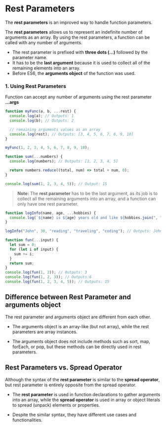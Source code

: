 # Rest Parameters

The **rest parameters** is an improved way to handle function parameters.

The **rest parameters** allows us to represent an indefinite number of arguments as an array. By using the rest parameters, a function can be called with any number of arguments.

- The rest parameter is prefixed with **three dots (...)** followed by the parameter name.
- It has to be the **last argument** because it is used to collect all of the remaining elements into an array.
- Before ES6, the **arguments object** of the function was used.

### 1. Using Rest Parameters

Function can accept any number of arguments using the rest parameter **...args**

```javascript
function myFunc(a, b, ...rest) {
  console.log(a); // Outputs: 1
  console.log(b); // Outputs: 2

  // remaining arguments values as an array
  console.log(rest); // Outputs: [3, 4, 5, 6, 7, 8, 9, 10]
}

myFunc(1, 2, 3, 4, 5, 6, 7, 8, 9, 10);
```

```javascript
function sum(...numbers) {
  console.log(numbers); // Outputs: [1, 2, 3, 4, 5]

  return numbers.reduce((total, num) => total + num, 0);
}

console.log(sum(1, 2, 3, 4, 5)); // Output: 15
```

> **Note:**
> The **rest parameter** has to be the last argument, as its job is to collect all the remaining arguments into an array, and a function can only have one rest parameter.

```javascript
function logInfo(name, age, ...hobbies) {
  console.log(`${name} is ${age} years old and like ${hobbies.join(", ")}`);
}

logInfo("John", 30, "reading", "traveling", "coding"); // Outputs: John is 30 years old and like reading, traveling, coding
```

```javascript
function fun(...input) {
  let sum = 0;
  for (let i of input) {
    sum += i;
  }
  return sum;
}
console.log(fun(1, 2)); // Outputs: 3
console.log(fun(1, 2, 3)); // Outputs:6
console.log(fun(1, 2, 3, 4, 5)); // Outputs: 15
```

## Difference between Rest Parameter and arguments object

The rest parameter and arguments object are different from each other.

- The arguments object is an array-like (but not array), while the rest parameters are array instances.

- The arguments object does not include methods such as sort, map, forEach, or pop, but these methods can be directly used in rest parameters.

## Rest Parameters vs. Spread Operator

Although the syntax of the **rest parameter** is similar to the **spread operator**, but rest parameter is entirely opposite from the spread operator.

- The **rest parameter** is used in function declarations to gather arguments into an array, while the **spread operator** is used in array or object literals to spread (unpack) elements or properties.

- Despite the similar syntax, they have different use cases and functionalities.
